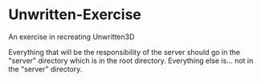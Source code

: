 Unwritten-Exercise
==================

An exercise in recreating Unwritten3D

Everything that will be the responsibility of the server should go in the "server" directory which is in the root directory. Everything else is... not in the "server" directory.
